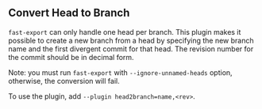 ## Convert Head to Branch

`fast-export` can only handle one head per branch. This plugin makes it possible
to create a new branch from a head by specifying the new branch name and
the first divergent commit for that head.  The revision number for the commit
should be in decimal form.

Note: you must run `fast-export` with `--ignore-unnamed-heads` option,
otherwise, the conversion will fail.

To use the plugin, add
`--plugin head2branch=name,<rev>`.
